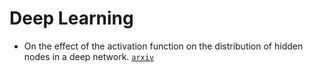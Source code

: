 # Deep Learning

- On the effect of the activation function on the distribution of hidden nodes in a deep network. [`arxiv`](https://arxiv.org/abs/1901.02104)